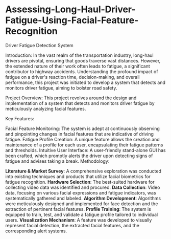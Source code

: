 # Assessing-Long-Haul-Driver-Fatigue-Using-Facial-Feature-Recognition 
Driver Fatigue Detection System

Introduction:
In the vast realm of the transportation industry, long-haul drivers are pivotal, ensuring that goods traverse vast distances. However, the extended nature of their work often leads to fatigue, a significant contributor to highway accidents. Understanding the profound impact of fatigue on a driver's reaction time, decision-making, and overall performance, this project was initiated to develop a system that detects and monitors driver fatigue, aiming to bolster road safety.

Project Overview:
This project revolves around the design and implementation of a system that detects and monitors driver fatigue by meticulously analyzing facial features.

Key Features:

Facial Feature Monitoring: The system is adept at continuously observing and pinpointing changes in facial features that are indicative of driving fatigue.
Fatigue Profile Creation: A unique feature allows the creation and maintenance of a profile for each user, encapsulating their fatigue patterns and thresholds.
Intuitive User Interface: A user-friendly stand-alone GUI has been crafted, which promptly alerts the driver upon detecting signs of fatigue and advises taking a break.
Methodology:

**Literature & Market Survey**: A comprehensive exploration was conducted into existing techniques and products that utilize facial biometrics for fatigue recognition.
**Hardware Selection**: The best-suited hardware for collecting video data was identified and procured.
**Data Collection**: Video data, focusing on various facial expressions and fatigue indicators, was systematically gathered and labeled.
**Algorithm Development**: Algorithms were meticulously designed and implemented for face detection and the extraction of pertinent facial features.
**Profile Training**: The system is equipped to train, test, and validate a fatigue profile tailored to individual users.
**Visualization Mechanism**: A feature was developed to visually represent facial detection, the extracted facial features, and the corresponding alert systems.
